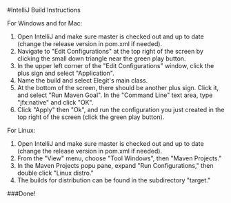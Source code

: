 #IntelliJ Build Instructions

For Windows and for Mac:

1. Open IntelliJ and make sure master is checked out and up to date (change the release version in pom.xml if needed).
2. Navigate to "Edit Configurations" at the top right of the screen by clicking the small down triangle near the green play button.
3. In the upper left corner of the "Edit Configurations" window, click the plus sign and select "Application".
4. Name the build and select Elegit's main class.
5. At the bottom of the screen, there should be another plus sign. Click it, and select "Run Maven Goal". In the "Command Line" text area, type "jfx:native" and click "OK".
6. Click "Apply" then "Ok", and run the configuration you just created in the top right of the screen (click the green play button).


For Linux:

1. Open IntelliJ and make sure master is checked out and up to date (change the release version in pom.xml if needed).
2. From the "View" menu, choose "Tool Windows", then "Maven Projects."
3. In the Maven Projects popu pane, expand "Run Configurations," then double click "Linux distro."
4. The builds for distribution can be found in the subdirectory "target."


###Done!
